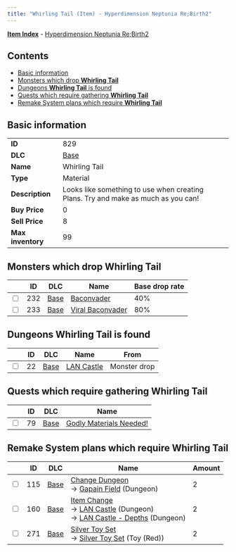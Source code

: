 ```yaml
---
title: "Whirling Tail (Item) - Hyperdimension Neptunia Re;Birth2"
---
```


[**Item Index**](/neptunia/rb2/item/index.html) - [Hyperdimension Neptunia Re;Birth2](/neptunia/rb2)

## Contents

- [Basic information](#basic-information)
- [Monsters which drop **Whirling Tail**](#monsters-which-drop-whirling-tail)
- [Dungeons **Whirling Tail** is found](#dungeons-whirling-tail-is-found)
- [Quests which require gathering **Whirling Tail**](#quests-which-require-gathering-whirling-tail)
- [Remake System plans which require **Whirling Tail**](#remake-system-plans-which-require-whirling-tail)

## Basic information

|   |   |
| -- | -- |
| **ID** | 829 |
| **DLC** | [Base](/neptunia/rb2/dlc/0-base.html) |
| **Name** | Whirling Tail |
| **Type** | Material |
| **Description** | Looks like something to use when creating Plans. Try and make as much as you can! |
| **Buy Price** | 0 |
| **Sell Price** | 8 |
| **Max inventory** | 99 |

## Monsters which drop **Whirling Tail**

|    | ID | DLC | Name | Base drop rate |
| -- | -- | --- | ---- | -------------- |
| <input type="checkbox" id="rb2-monster-0-232" class="trackbox" /> | 232 | [Base](/neptunia/rb2/dlc/0-base.html) | [Baconvader](/neptunia/rb2/monster/0-232-baconvader.html) | 40% |
| <input type="checkbox" id="rb2-monster-0-233" class="trackbox" /> | 233 | [Base](/neptunia/rb2/dlc/0-base.html) | [Viral Baconvader](/neptunia/rb2/monster/0-233-viral-baconvader.html) | 80% |

## Dungeons **Whirling Tail** is found

|    | ID | DLC | Name | From |
| -- | -- | --- | ---- | ---- |
| <input type="checkbox" id="rb2-dungeon-0-22" class="trackbox" /> | 22 | [Base](/neptunia/rb2/dlc/0-base.html) | [LAN Castle](/neptunia/rb2/dungeon/0-22-lan-castle.html) | Monster drop |

## Quests which require gathering **Whirling Tail**

|    | ID | DLC | Name |
| -- | -- | --- | ---- |
| <input type="checkbox" id="rb2-quest-0-79" class="trackbox" /> | 79 | [Base](/neptunia/rb2/dlc/0-base.html) | [Godly Materials Needed!](/neptunia/rb2/quest/0-79-godly-materials-needed.html) |

## Remake System plans which require **Whirling Tail**

|    | ID | DLC | Name | Amount |
| -- | -- | --- | ---- | ------ |
| <input type="checkbox" id="rb2-remake-0-115" class="trackbox" /> | 115 | [Base](/neptunia/rb2/dlc/0-base.html) | [Change Dungeon](/neptunia/rb2/remake/0-115-change-dungeon.html)<br />→ [Gapain Field](/neptunia/rb2/dungeon/0-12-gapain-field.html) (Dungeon) | 2 |
| <input type="checkbox" id="rb2-remake-0-160" class="trackbox" /> | 160 | [Base](/neptunia/rb2/dlc/0-base.html) | [Item Change](/neptunia/rb2/remake/0-160-item-change.html)<br />→ [LAN Castle](/neptunia/rb2/dungeon/0-22-lan-castle.html) (Dungeon)<br />→ [LAN Castle - Depths](/neptunia/rb2/dungeon/0-23-lan-castle-depths.html) (Dungeon) | 2 |
| <input type="checkbox" id="rb2-remake-0-271" class="trackbox" /> | 271 | [Base](/neptunia/rb2/dlc/0-base.html) | [Silver Toy Set](/neptunia/rb2/remake/0-271-silver-toy-set.html)<br />→ [Silver Toy Set](/neptunia/rb2/item/0-1265-silver-toy-set.html) (Toy (Red)) | 2 |